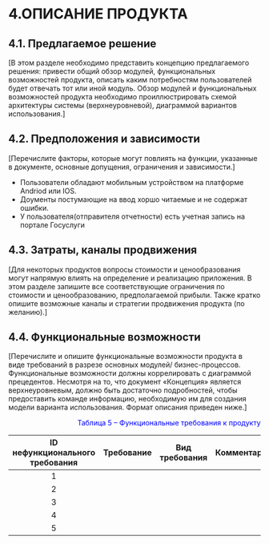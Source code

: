 # 4.ОПИСАНИЕ ПРОДУКТА
## 4.1. Предлагаемое решение
[В этом разделе необходимо представить концепцию предлагаемого решения: привести
общий обзор модулей, функциональных возможностей продукта, описать каким
потребностям пользователей будет отвечать тот или иной модуль.
Обзор модулей и функциональных возможностей продукта необходимо
проиллюстрировать схемой архитектуры системы (верхнеуровневой), диаграммой
вариантов использования.]

## 4.2. Предположения и зависимости
[Перечислите факторы, которые могут повлиять на функции, указанные в документе,
основные допущения, ограничения и зависимости.]
- Пользователи обладают мобильным устройством на платформе Andriod или IOS.
- Доументы постумающие на ввод хоршо читаемые и не содержат ошибки.
- У пользователя(отправителя отчетности) есть учетная запись на портале Госуслуги

## 4.3. Затраты, каналы продвижения
[Для некоторых продуктов вопросы стоимости и ценообразования могут напрямую влиять
на определение и реализацию приложения. В этом разделе запишите все соответствующие
ограничения по стоимости и ценообразованию, предполагаемой прибыли.
Также кратко опишите возможные каналы и стратегии продвижения продукта (по
желанию).]

## 4.4. Функциональные возможности
[Перечислите и опишите функциональные возможности продукта в виде требований в
разрезе основных модулей/ бизнес-процессов. Функциональные возможности должны
коррелировать с диаграммой прецедентов.
Несмотря на то, что документ «Концепция» является верхнеуровневым, должно быть
достаточно подробностей, чтобы предоставить команде информацию, необходимую им
для создания модели варианта использования.
Формат описания приведен ниже.]

<p align="right"><font  color="blue">Таблица 5 – Функциональные требования к продукту
</font> </color blue></p>


|**ID нефункционального требования**| **Требование**|**Вид требования**|**Комментарии**|
|:------: | :-----: | :-----: | :----: | 
|1 | |  | | 
|2 | |  |  |  
|3 | |  | |  
|4 |  |  |  |  
|5 | |  |  |  



